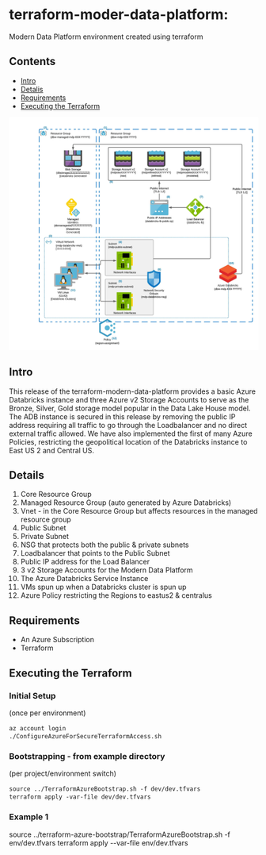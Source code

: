 # terraform-moder-data-platform:

Modern Data Platform environment created using terraform

## Contents

- [Intro](#intro)
- [Detalis](#details)
- [Requirements](#requirements)
- [Executing the Terraform](#executing-the-terraform)

![mdp-release1-details](mdp-release1-details.jpeg)
## Intro

This release of the terraform-modern-data-platform provides a basic Azure Databricks instance and three Azure v2 Storage Accounts to serve as the Bronze, Silver, Gold storage model popular in the Data Lake House model.  The ADB instance is secured in this release by removing the public IP address requiring all traffic to go through the Loadbalancer and no direct external traffic allowed.  We have also implemented the first of many Azure Policies, restricting the geopolitical location of the Databricks instance to East US 2 and Central US.

## Details

1. Core Resource Group
2. Managed Resource Group (auto generated by Azure Databricks)
3. Vnet - in the Core Resource Group but affects resources in the managed resource group 
4. Public Subnet  
5. Private Subnet
6. NSG that protects both the public & private subnets
7. Loadbalancer that points to the Public Subnet
8. Public IP address for the Load Balancer
9. 3 v2 Storage Accounts for the Modern Data Platform
10. The Azure Databricks Service Instance
11. VMs spun up when a Databricks cluster is spun up
12. Azure Policy restricting the Regions to eastus2 & centralus

## Requirements

- An Azure Subscription
- Terraform

## Executing the Terraform

### Initial Setup 
(once per environment) 

```{r, engine='sh', count_lines}
az account login
./ConfigureAzureForSecureTerraformAccess.sh
```

### Bootstrapping - from example directory
(per project/environment switch)

```
source ../TerraformAzureBootstrap.sh -f dev/dev.tfvars
terraform apply -var-file dev/dev.tfvars
```

### Example 1
source ../terraform-azure-bootstrap/TerraformAzureBootstrap.sh -f env/dev.tfvars
terraform apply --var-file env/dev.tfvars
